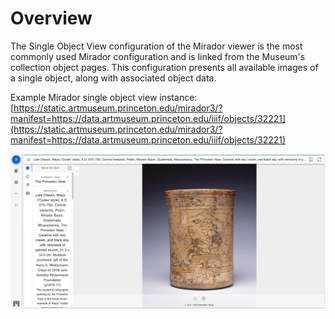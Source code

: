 # Overview

The Single Object View configuration of the Mirador viewer is the most commonly used Mirador configuration and is linked from the Museum's collection object pages. This configuration presents all available images of a single object, along with associated object data.

Example Mirador single object view instance: [https://static.artmuseum.princeton.edu/mirador3/?manifest=https://data.artmuseum.princeton.edu/iiif/objects/32221](https://static.artmuseum.princeton.edu/mirador3/?manifest=https://data.artmuseum.princeton.edu/iiif/objects/32221)

![Sample single object view in Mirador with visible information panel](../.gitbook/assets/image%20%281%29.png)

